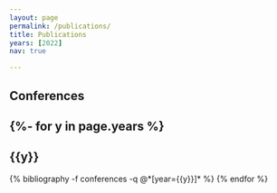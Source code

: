 ```yaml
---
layout: page
permalink: /publications/
title: Publications
years: [2022]
nav: true

---
```

<!-- _pages/publications.md -->
<div class="publications">

<h2>Conferences<h2> 
{%- for y in page.years %}
  <h2 class="year">{{y}}</h2>
  {% bibliography -f conferences -q @*[year={{y}}]* %}
{% endfor %}

